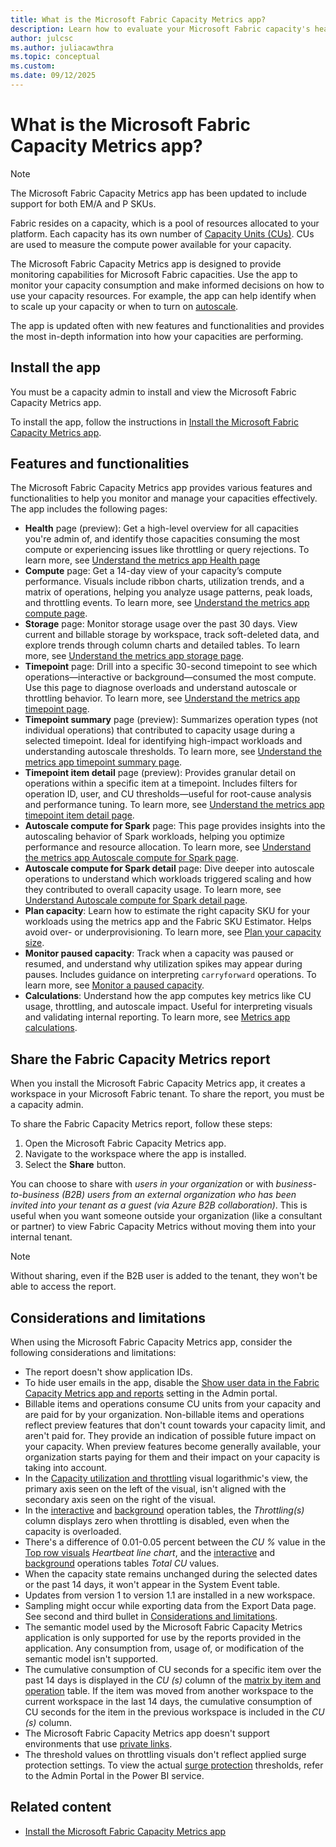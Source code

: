 ```yaml
---
title: What is the Microsoft Fabric Capacity Metrics app?
description: Learn how to evaluate your Microsoft Fabric capacity's health, by reading the metrics app.
author: julcsc
ms.author: juliacawthra
ms.topic: conceptual
ms.custom:
ms.date: 09/12/2025
---
```


# What is the Microsoft Fabric Capacity Metrics app?

> [!NOTE]
> The Microsoft Fabric Capacity Metrics app has been updated to include support for both EM/A and P SKUs.

Fabric resides on a capacity, which is a pool of resources allocated to your platform. Each capacity has its own number of [Capacity Units (CUs)](licenses.md). CUs are used to measure the compute power available for your capacity.

The Microsoft Fabric Capacity Metrics app is designed to provide monitoring capabilities for Microsoft Fabric capacities. Use the app to monitor your capacity consumption and make informed decisions on how to use your capacity resources. For example, the app can help identify when to scale up your capacity or when to turn on [autoscale](/power-bi/enterprise/service-premium-auto-scale).

The app is updated often with new features and functionalities and provides the most in-depth information into how your capacities are performing.

## Install the app

You must be a capacity admin to install and view the Microsoft Fabric Capacity Metrics app.

To install the app, follow the instructions in [Install the Microsoft Fabric Capacity Metrics app](metrics-app-install.md).

## Features and functionalities

The Microsoft Fabric Capacity Metrics app provides various features and functionalities to help you monitor and manage your capacities effectively. The app includes the following pages:

- **Health** page (preview): Get a high-level overview for all capacities you're admin of, and identify those capacities consuming the most compute or experiencing issues like throttling or query rejections. To learn more, see [Understand the metrics app Health page](metrics-app-health-page.md)
- **Compute** page: Get a 14-day view of your capacity’s compute performance. Visuals include ribbon charts, utilization trends, and a matrix of operations, helping you analyze usage patterns, peak loads, and throttling events. To learn more, see [Understand the metrics app compute page](metrics-app-compute-page.md).
- **Storage** page: Monitor storage usage over the past 30 days. View current and billable storage by workspace, track soft-deleted data, and explore trends through column charts and detailed tables. To learn more, see [Understand the metrics app storage page](metrics-app-storage-page.md).
- **Timepoint** page: Drill into a specific 30-second timepoint to see which operations—interactive or background—consumed the most compute. Use this page to diagnose overloads and understand autoscale or throttling behavior. To learn more, see [Understand the metrics app timepoint page](metrics-app-timepoint-page.md).
- **Timepoint summary** page (preview): Summarizes operation types (not individual operations) that contributed to capacity usage during a selected timepoint. Ideal for identifying high-impact workloads and understanding autoscale thresholds. To learn more, see [Understand the metrics app timepoint summary page](metrics-app-timepoint-summary-page.md).
- **Timepoint item detail** page (preview): Provides granular detail on operations within a specific item at a timepoint. Includes filters for operation ID, user, and CU thresholds—useful for root-cause analysis and performance tuning. To learn more, see [Understand the metrics app timepoint item detail page](metrics-app-timepoint-item-detail-page.md).
- **Autoscale compute for Spark** page: This page provides insights into the autoscaling behavior of Spark workloads, helping you optimize performance and resource allocation. To learn more, see [Understand the metrics app Autoscale compute for Spark page](metrics-app-feature-autoscale-page.md).
- **Autoscale compute for Spark detail** page: Dive deeper into autoscale operations to understand which workloads triggered scaling and how they contributed to overall capacity usage. To learn more, see [Understand Autoscale compute for Spark detail page](metrics-app-feature-autoscale-detail-page.md).
- **Plan capacity**: Learn how to estimate the right capacity SKU for your workloads using the metrics app and the Fabric SKU Estimator. Helps avoid over- or underprovisioning. To learn more, see [Plan your capacity size](plan-capacity.md).
- **Monitor paused capacity**: Track when a capacity was paused or resumed, and understand why utilization spikes may appear during pauses. Includes guidance on interpreting `carryforward` operations. To learn more, see [Monitor a paused capacity](monitor-paused-capacity.md).
- **Calculations**: Understand how the app computes key metrics like CU usage, throttling, and autoscale impact. Useful for interpreting visuals and validating internal reporting. To learn more, see [Metrics app calculations](metrics-app-calculations.md).

## Share the Fabric Capacity Metrics report

When you install the Microsoft Fabric Capacity Metrics app, it creates a workspace in your Microsoft Fabric tenant. To share the report, you must be a capacity admin.

To share the Fabric Capacity Metrics report, follow these steps:

1. Open the Microsoft Fabric Capacity Metrics app.
2. Navigate to the workspace where the app is installed.
3. Select the **Share** button.

You can choose to share with *users in your organization* or with *business-to-business (B2B) users from an external organization who has been invited into your tenant as a guest (via Azure B2B collaboration)*. This is useful when you want someone outside your organization (like a consultant or partner) to view Fabric Capacity Metrics without moving them into your internal tenant.

> [!NOTE]
>  Without sharing, even if the B2B user is added to the tenant, they won't be able to access the report.

## Considerations and limitations

When using the Microsoft Fabric Capacity Metrics app, consider the following considerations and limitations:

- The report doesn't show application IDs.
- To hide user emails in the app, disable the [Show user data in the Fabric Capacity Metrics app and reports](../admin/service-admin-portal-audit-usage.md#show-user-data-in-the-fabric-capacity-metrics-app-and-reports) setting in the Admin portal.
- Billable items and operations consume CU units from your capacity and are paid for by your organization. Non-billable items and operations reflect preview features that don't count towards your capacity limit, and aren't paid for. They provide an indication of possible future impact on your capacity. When preview features become generally available, your organization starts paying for them and their impact on your capacity is taking into account.
- In the [Capacity utilization and throttling](metrics-app-compute-page.md#capacity-utilization-and-throttling) visual logarithmic's view, the primary axis seen on the left of the visual, isn't aligned with the secondary axis seen on the right of the visual.
- In the [interactive](metrics-app-timepoint-page.md#interactive-operations-for-timerange) and [background](metrics-app-timepoint-page.md#background-operations-for-timerange) operation tables, the *Throttling(s)* column displays zero when throttling is disabled, even when the capacity is overloaded.
- There's a difference of 0.01-0.05 percent between the *CU %* value in the [Top row visuals](metrics-app-timepoint-page.md#top-row-visuals) *Heartbeat line chart*, and the [interactive](metrics-app-timepoint-page.md#interactive-operations-for-timerange) and [background](metrics-app-timepoint-page.md#background-operations-for-timerange) operations tables *Total CU* values.
- When the capacity state remains unchanged during the selected dates or the past 14 days, it won't appear in the System Event table.
- Updates from version 1 to version 1.1 are installed in a new workspace.
- Sampling might occur while exporting data from the Export Data page. See second and third bullet in [Considerations and limitations](/power-bi/visuals/power-bi-visualization-export-data?tabs=powerbi-desktop#considerations-and-limitations).
- The semantic model used by the Microsoft Fabric Capacity Metrics application is only supported for use by the reports provided in the application. Any consumption from, usage of, or modification of the semantic model isn't supported.
- The cumulative consumption of CU seconds for a specific item over the past 14 days is displayed in the *CU (s)* column of the [matrix by item and operation](metrics-app-compute-page.md#matrix-by-item-and-operation) table. If the item was moved from another workspace to the current workspace in the last 14 days, the cumulative consumption of CU seconds for the item in the previous workspace is included in the *CU (s)* column.
- The Microsoft Fabric Capacity Metrics app doesn't support environments that use [private links](../security/security-private-links-overview.md).
- The threshold values on throttling visuals don't reflect applied surge protection settings. To view the actual [surge protection](surge-protection.md) thresholds, refer to the Admin Portal in the Power BI service.

## Related content

- [Install the Microsoft Fabric Capacity Metrics app](metrics-app-install.md)

